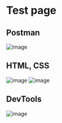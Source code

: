 # Test page

## Postman
![image](https://github.com/user-attachments/assets/046ce985-d976-4606-8fc9-6f14fb20619b)

## HTML, CSS
![image](https://github.com/user-attachments/assets/e0c4e41a-8502-4dab-b108-741319801b62)
![image](https://github.com/user-attachments/assets/fea87fad-53c6-45aa-b9dd-a9cceb1920a1)


## DevTools
![image](https://github.com/user-attachments/assets/b03a7c7e-d50f-454f-abbe-22902915996e)

